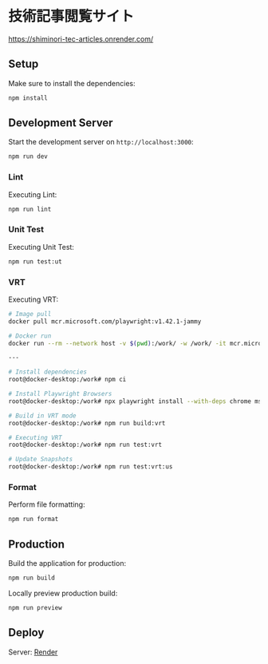 # 技術記事閲覧サイト

https://shiminori-tec-articles.onrender.com/

## Setup

Make sure to install the dependencies:

```bash
npm install
```

## Development Server

Start the development server on `http://localhost:3000`:

```bash
npm run dev
```

### Lint

Executing Lint:

```bash
npm run lint
```

### Unit Test

Executing Unit Test:

```bash
npm run test:ut
```

### VRT

Executing VRT:

```bash
# Image pull
docker pull mcr.microsoft.com/playwright:v1.42.1-jammy

# Docker run
docker run --rm --network host -v $(pwd):/work/ -w /work/ -it mcr.microsoft.com/playwright:v1.42.1-jammy /bin/bash

---

# Install dependencies
root@docker-desktop:/work# npm ci

# Install Playwright Browsers
root@docker-desktop:/work# npx playwright install --with-deps chrome msedge

# Build in VRT mode
root@docker-desktop:/work# npm run build:vrt

# Executing VRT
root@docker-desktop:/work# npm run test:vrt

# Update Snapshots
root@docker-desktop:/work# npm run test:vrt:us
```

### Format

Perform file formatting:

```bash
npm run format
```

## Production

Build the application for production:

```bash
npm run build
```

Locally preview production build:

```bash
npm run preview
```

## Deploy

Server: [Render](https://dashboard.render.com/)
